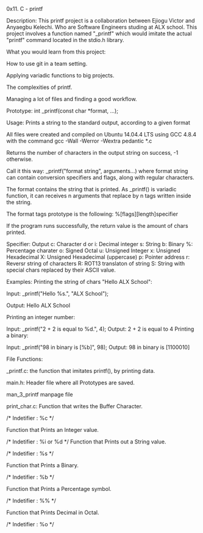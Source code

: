 0x11. C - printf

Description:
This printf project is a collaboration between Ejiogu Victor and Anyaegbu Kelechi. Who are Software Engineers studing at ALX school. This project involves a function named "_printf" which would imitate the actual "printf" command located in the stdio.h library.

What you would learn from this project:

How to use git in a team setting.

Applying variadic functions to big projects.

The complexities of printf.

Managing a lot of files and finding a good workflow.


Prototype:       int _printf(const char *format, ...);

Usage:      Prints a string to the standard output, according to a given format

All files were created and compiled on Ubuntu 14.04.4 LTS using GCC 4.8.4 with the command gcc -Wall -Werror -Wextra pedantic *.c

Returns the number of characters in the output string on success, -1 otherwise.

Call it this way: _printf("format string", arguments...) where format string can contain conversion specifiers and flags, along with regular characters.

The format contains the string that is printed. As _printf() is variadic function, it can receives n arguments that replace by n tags written inside the string.

The format tags prototype is the following:
%[flags][length]specifier

If the program runs successfully, the return value is the amount of chars printed.

Specifier:	Output
c:	Character
d or i:	Decimal integer
s:	String
b:	Binary
%:	Percentage charater
o:	Signed Octal
u:	Unsigned Integer
x:	Unsigned Hexadecimal
X:	Unsigned Hexadecimal (uppercase)
p:	Pointer address
r:	Reversr string of characters
R:	ROT13 translaton of string
S:	String with special chars replaced by their ASCII value.

Examples:
Printing the string of chars "Hello ALX School":

Input: \_printf("Hello %s.", "ALX School");

Output: Hello ALX School

Printing an integer number:

Input: \_printf("2 + 2 is equal to %d.", 4);
Output: 2 + 2 is equal to 4
Printing a binary:

Input: \_printf("98 in binary is [%b]", 98);
Output: 98 in binary is [1100010]

File Functions:

_printf.c:
the function that imitates printf(), by printing data.

main.h:
Header file where all Prototypes are saved.

man_3_printf
manpage file

print_char.c:
Function that writes the Buffer Character.

/* Indetifier : %c */

Function that Prints an Integer value.

/* Indetifier : %i or %d */
Function that Prints out a String value.

/* Indetifier : %s */

Function that Prints a Binary.

/* Indetifier : %b */

Function that Prints a Percentage symbol.

/* Indetifier : %% */

Function that Prints Decimal in Octal.

/* Indetifier : %o */
